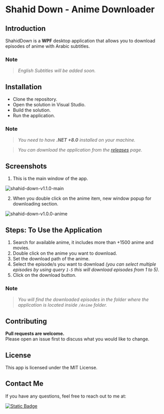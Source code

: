 # Shahid Down - Anime Downloader

## Introduction

ShahidDown is a **WPF** desktop application that allows you to download episodes of anime with Arabic subtitles.

### Note

> *English Subtitles will be added soon.*

## Installation

- Clone the repository.
- Open the solution in Visual Studio.
- Build the solution.
- Run the application.

### Note
> *You need to have **.NET +8.0** installed on your machine.*

> *You can download the application from the [releases](https://github.com/getimad/shahid-down/releases) page.*

## Screenshots

1. This is the main window of the app.

![shahid-down-v1.1.0-main](https://github.com/getimad/shahid-down/assets/107067409/4578d18a-9100-4f28-a38f-fcf95a6a9bfe)


2. When you double click on the anime item, new window popup for downloading section.

![shahid-down-v1.0.0-anime](https://github.com/getimad/shahid-down/assets/107067409/736d960b-7124-45d7-99a0-136b639e2b78)

## Steps: To Use the Application

1. Search for available anime, it includes more than +1500 anime and movies.
2. Double click on the anime you want to download.
3. Set the download path of the anime.
4. Select the episode/s you want to download *(you can select multiple episodes by using query `1-5` this will download episodes from 1 to 5)*.
5. Click on the download button.

### Note

> *You will find the downloaded episodes in the folder where the application is located inside `/Anime` folder.*

## Contributing

**Pull requests are welcome.**  
Please open an issue first to discuss what you would like to change.

## License

This app is licensed under the MIT License.

## Contact Me

If you have any questions, feel free to reach out to me at:

<a href="https://www.linkedin.com/in/getimad/" target="_blank">
  <img alt="Static Badge" src="https://img.shields.io/badge/LinkedIn-blue?style=for-the-badge&logo=linkedin">
</a>
